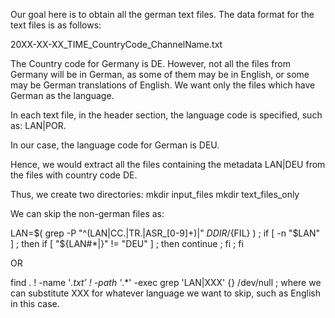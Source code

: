 Our goal here is to obtain all the german text files. The data format for the text files is as follows:


20XX-XX-XX_TIME_CountryCode_ChannelName.txt


The Country code for Germany is DE. However, not all the files from Germany will be in German, as some of them may be in English, or some may be German translations of English.
We want only the files which have German as the language. 


In each text file, in the header section, the language code is specified, such as:
LAN|POR.


In our case, the language code for German is DEU.


Hence, we would extract all the files containing the metadata LAN|DEU from the files with country code DE.


Thus, we create two directories:
mkdir input_files
mkdir text_files_only


We can skip the non-german files as:


 LAN=$( grep -P "^(LAN|CC.|TR.|ASR_[0-9]+)\|" ${DDIR}/${FIL} ) ; if [ -n "$LAN" ] ; then if [ "${LAN#*|}" != "DEU" ] ; then continue ; fi ; fi


OR


find . ! -name '*.txt’ ! -path '*.*' -exec grep 'LAN|XXX' {} /dev/null \;
where we can substitute XXX for whatever language we want to skip, such as English in this case.
